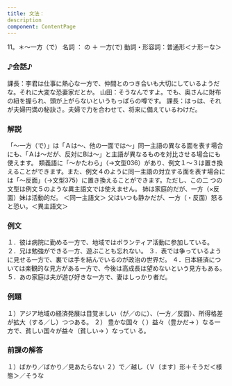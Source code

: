 ```yaml
---
title: 文法：
description
component: ContentPage
---
```



11。＊～一方（で）
名詞 ： の ＋ 一方(で)
動詞・形容詞：普通形＜ナ形ーな＞  

### ♪会話♪
課長：李君は仕事に熱心な一方で、仲間とのつき合いも大切にしているようだな。それに大変な恐妻家だとか。
山田：そうなんですよ。でも、奥さんに財布の紐を握られ、頭が上がらないというもっぱらの噂です。
課長：はっは、それが夫婦円満の秘訣さ。夫婦で力を合わせて、将来に備えているわけだ。

### 解説
「～一方（で）」は「Ａは～、他の一面では～」同一主語の異なる面を表す場合にも、「Ａは～だが、反対にBは～」と主語が異なるものを対比させる場合にも使えます。
類義語に「～かたわら」（→文型036）があり、例文１～３は置き換えることができます。また、例文４のように同一主語の対立する面を表す場合には「～反面」（→文型375）に置き換えることができます。ただし、この二 つの文型は例文５のような異主語文では使えません。
姉は家庭的だが、一方（×反面）妹は活動的だ。 ＜同一主語文＞ 父はいつも静かだが、一方（・反面）怒ると恐い。＜異主語文＞

### 例文
１．彼は病院に勤める一方で、地域ではボランティア活動に参加している。
２．兄は勉強ができる一方、遊ぶことも忘れない。
３．表では争っているように見せる一方で、裏では手を結んでいるのが政治の世界だ。
４．日本経済については楽観的な見方がある一方で、今後は高成長は望めないという見方もある。
５．あの家庭は夫が遊び好きな一方で、妻はしっかり者だ。

### 例題
１）アジア地域の経済発展は目覚ましい（が／のに）、（一方／反面）、所得格差が拡大（する／し）つつある。
２） 豊かな国々（ ）益々（豊かだ→ ）なる一方で、貧しい国々が益々（貧しい→ ）なってい
る。      

### 前課の解答
１）ばかり／ばかり／見あたらない
２）で／越し（Ｖ〔ます〕形＋そうだ＜様態＞／そうな
